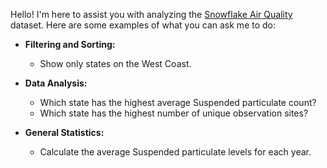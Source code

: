 Hello! I'm here to assist you with analyzing the [Snowflake Air Quality](https://app.snowflake.com/marketplace/listing/GZSTZL7M0KK/snowflake-virtual-hands-on-labs-air-quality-data-united-states?lang=j) dataset. Here are some examples of what you can ask me to do:

- **Filtering and Sorting:**
  - Show only states on the West Coast.

- **Data Analysis:**
  - Which state has the highest average Suspended particulate count?
  - Which state has the highest number of unique observation sites?

- **General Statistics:**
  - Calculate the average Suspended particulate levels for each year.